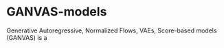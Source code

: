 # GANVAS-models
Generative Autoregressive, Normalized Flows, VAEs, Score-based models (GANVAS) is a 
